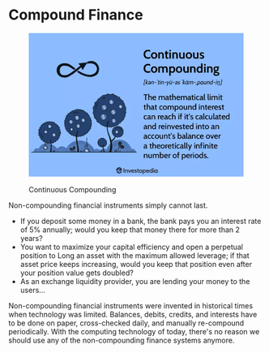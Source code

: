 # Compound Finance

<figure><img src="../.gitbook/assets/image (3).png" alt=""><figcaption><p>Continuous Compounding</p></figcaption></figure>

Non-compounding financial instruments simply cannot last.

* If you deposit some money in a bank, the bank pays you an interest rate of 5% annually; would you keep that money there for more than 2 years?
* You want to maximize your capital efficiency and open a perpetual position to Long an asset with the maximum allowed leverage; if that asset price keeps increasing, would you keep that position even after your position value gets doubled?
* As an exchange liquidity provider, you are lending your money to the users...

Non-compounding financial instruments were invented in historical times when technology was limited. Balances, debits, credits, and interests have to be done on paper, cross-checked daily, and manually re-compound periodically. With the computing technology of today, there's no reason we should use any of the non-compounding finance systems anymore.
